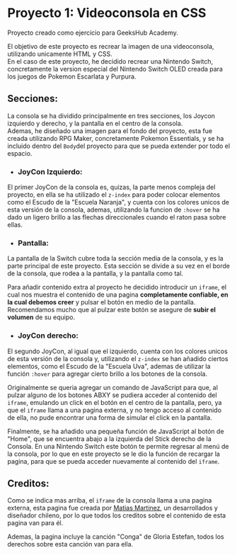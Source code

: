 # Proyecto 1: Videoconsola en CSS

Proyecto creado como ejercicio para GeeksHub Academy.

El objetivo de este proyecto es recrear la imagen de una videoconsola, utilizando unicamente HTML y CSS.\
En el caso de este proyecto, he decidido recrear una Nintendo Switch,
concretamente la version especial del Nintendo Switch OLED creada para los juegos de Pokemon Escarlata y Purpura.

## Secciones:

La consola se ha dividido principalmente en tres secciones, los Joycon izquierdo y derecho, y la pantalla en el centro de la consola.\
Ademas, he diseñado una imagen para el fondo del proyecto, esta fue creada utilizando RPG Maker, concretamente Pokemon Essentials, y se ha incluido dentro del `Body`del proyecto para que se pueda extender por todo el espacio.

 * ### JoyCon Izquierdo:

El primer JoyCon de la consola es, quizas, la parte menos compleja del proyecto, en ella se ha utilizado el `z-index` para poder colocar elementos como el Escudo de la "Escuela Naranja", y cuenta con los colores unicos de esta versión de la consola, ademas, utilizando la funcion de `:hover` se ha dado un ligero brillo a las flechas direccionales cuando el raton pasa sobre ellas.

 * ### Pantalla:
 
La pantalla de la Switch cubre toda la sección media de la consola, y es la parte principal de este proyecto. Esta sección se divide a su vez en el borde de la consola, que rodea a la pantalla, y la pantalla como tal.

Para añadir contenido extra al proyecto he decidido introducir un `iframe`, el cual nos muestra el contenido de una pagina **completamente confiable, en la cual debemos creer** y pulsar el botón en medio de la pantalla. Recomendamos mucho que al pulzar este botón se asegure de **subir el volumen** de su equipo.

 * ### JoyCon derecho:
 
El segundo JoyCon, al igual que el izquierdo, cuenta con los colores unicos de esta versión de la consola y, utilizando el `z-index` se han añadido ciertos elementos, como el Escudo de la "Escuela Uva", ademas de utilizar la función `:hover` para agregar cierto brillo a los botones de la consola.
 
Originalmente se queria agregar un comando de JavaScript para que, al pulzar alguno de los botones ABXY se pudiera acceder al contenido del `iframe`, emulando un click en el botón en el centro de la pantalla, pero, ya que el `iframe` llama a una pagina externa, y no tengo acceso al contenido de ella, no pude encontrar una forma de simular el click en la pantalla.
 
Finalmente, se ha añadido una pequeña función de JavaScript al botón de "Home", que se encuentra abajo a la izquierda del Stick derecho de la Consola. En una Nintendo Switch este botón te permite regresar al menú de la consola, por lo que en este proyecto se le dio la función de recargar la pagina, para que se pueda acceder nuevamente al contenido del `iframe`.
 
 
 ## Creditos:
 
Como se indica mas arriba, el `iframe` de la consola llama a una pagina externa, esta pagina fue creada por [Matias Martinez](https://matias.ma/), un desarrollados y diseñador chileno, por lo que todos los creditos sobre el contenido de esta pagina van para él.
 
Ademas, la pagina incluye la canción "Conga" de Gloria Estefan, todos los derechos sobre esta canción van para ella.